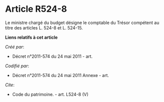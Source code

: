 # Article R524-8

Le ministre chargé du budget désigne le comptable du Trésor compétent au titre des articles L. 524-8 et L. 524-15.

**Liens relatifs à cet article**

_Créé par_:

  - Décret n°2011-574 du 24 mai 2011  - art.

_Codifié par_:

  - Décret n°2011-574 du 24 mai 2011 Annexe - art.

_Cite_:

  - Code du patrimoine. - art. L524-8 (V)
